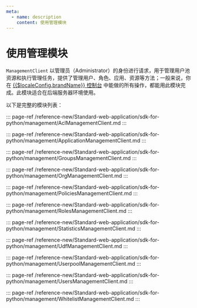 ```yaml
---
meta:
  - name: description
    content: 使用管理模块
---
```


# 使用管理模块

<LastUpdated/>

`ManagementClient` 以管理员（Administrator）的身份进行请求，用于管理用户池资源和执行管理任务，提供了管理用户、角色、应用、资源等方法；一般来说，你在 [{{$localeConfig.brandName}} 控制台](https://console.authing.cn/console/userpool) 中能做的所有操作，都能用此模块完成。此模块适合在后端服务器环境使用。

以下是完整的模块列表：

::: page-ref /reference-new/Standard-web-application/sdk-for-python/management/AclManagementClient.md
:::

::: page-ref /reference-new/Standard-web-application/sdk-for-python/management/ApplicationManagementClient.md
:::

::: page-ref /reference-new/Standard-web-application/sdk-for-python/management/GroupsManagementClient.md
:::

::: page-ref /reference-new/Standard-web-application/sdk-for-python/management/OrgManagementClient.md
:::

::: page-ref /reference-new/Standard-web-application/sdk-for-python/management/PoliciesManagementClient.md
:::

::: page-ref /reference-new/Standard-web-application/sdk-for-python/management/RolesManagementClient.md
:::

::: page-ref /reference-new/Standard-web-application/sdk-for-python/management/StatisticsManagementClient.md
:::

::: page-ref /reference-new/Standard-web-application/sdk-for-python/management/UdfManagementClient.md
:::

::: page-ref /reference-new/Standard-web-application/sdk-for-python/management/UserpoolManagementClient.md
:::

::: page-ref /reference-new/Standard-web-application/sdk-for-python/management/UsersManagementClient.md
:::

::: page-ref /reference-new/Standard-web-application/sdk-for-python/management/WhitelistManagementClient.md
:::
